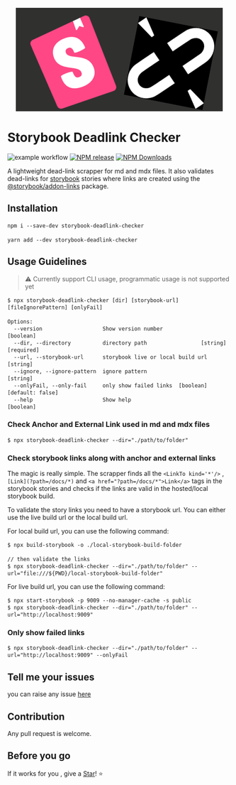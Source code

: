 <p align="center">
  <img src="./assets/logo.png"/>
</p>

# Storybook Deadlink Checker

![example workflow](https://github.com/abhinaba-ghosh/storybook-deadlink-checker/actions/workflows/main.yml/badge.svg)
[![NPM release](https://img.shields.io/npm/v/storybook-deadlink-checker.svg 'NPM release')](https://www.npmjs.com/package/storybook-deadlink-checker)
[![NPM Downloads](https://img.shields.io/npm/dt/storybook-deadlink-checker.svg?style=flat-square)](https://www.npmjs.com/package/storybook-deadlink-checker)

A lightweight dead-link scrapper for md and mdx files. It also validates dead-links for [storybook](https://storybook.js.org/) stories where links are created using the [@storybook/addon-links](https://storybook.js.org/addons/@storybook/addon-links) package.

## Installation

```
npm i --save-dev storybook-deadlink-checker

yarn add --dev storybook-deadlink-checker
```

## Usage Guidelines

> :warning: Currently support CLI usage, programmatic usage is not supported yet

```
$ npx storybook-deadlink-checker [dir] [storybook-url] [fileIgnorePattern] [onlyFail]

Options:
  --version                   Show version number                      [boolean]
  --dir, --directory          directory path                 [string] [required]
  --url, --storybook-url      storybook live or local build url         [string]
  --ignore, --ignore-pattern  ignore pattern                            [string]
  --onlyFail, --only-fail     only show failed links  [boolean] [default: false]
  --help                      Show help                                [boolean]
```

### Check Anchor and External Link used in md and mdx files

```
$ npx storybook-deadlink-checker --dir="./path/to/folder"
```

### Check storybook links along with anchor and external links

The magic is really simple. The scrapper finds all the `<LinkTo kind='*'/>` , `[Link](?path=/docs/*)` and `<a href="?path=/docs/*">Link</a>` tags in the storybook stories and checks if the links are valid in the hosted/local storybook build.

To validate the story links you need to have a storybook url. You can either use the live build url or the local build url.

For local build url, you can use the following command:

```
$ npx build-storybook -o ./local-storybook-build-folder

// then validate the links
$ npx storybook-deadlink-checker --dir="./path/to/folder" --url="file:///${PWD}/local-storybook-build-folder"
```

For live build url, you can use the following command:

```
$ npx start-storybook -p 9009 --no-manager-cache -s public
$ npx storybook-deadlink-checker --dir="./path/to/folder" --url="http://localhost:9009"
```

### Only show failed links

```
$ npx storybook-deadlink-checker --dir="./path/to/folder" --url="http://localhost:9009" --onlyFail
```

## Tell me your issues

you can raise any issue [here](https://github.com/abhinaba-ghosh/storybook-deadlink-checker/issues)

## Contribution

Any pull request is welcome.

## Before you go

If it works for you , give a [Star](https://github.com/abhinaba-ghosh/storybook-deadlink-checker)! :star:
